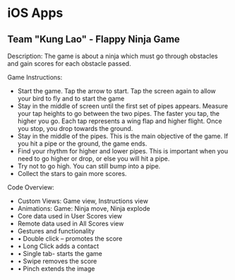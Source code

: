 <h1>iOS Apps</h1>

<h2>Team "Kung Lao" - Flappy Ninja Game</h2>

<p>Description:
The game is about a ninja which must go through obstacles and gain scores for each obstacle passed.
</p>
<p>Game Instructions:</p>
<ul>
<li>Start the game. Tap the arrow to start. Tap the screen again to allow your bird to fly and to start the game</li>
<li>Stay in the middle of screen until the first set of pipes appears. Measure your tap heights to go between the two pipes. The faster you tap, the higher you go. Each tap represents a wing flap and higher flight. Once you stop, you drop towards the ground.</li>
<li>Stay in the middle of the pipes. This is the main objective of the game. If you hit a pipe or the ground, the game ends.</li>
<li>Find your rhythm for higher and lower pipes. This is important when you need to go higher or drop, or else you will hit a pipe.</li>
<li>Try not to go high. You can still bump into a pipe.</li>
<li>Collect the stars to gain more scores.</li>
</ul>

<p>Code Overview:</p>
<ul>
<li>Custom Views: Game view, Instructions view</li>
<li>Animations: Game: Ninja move, Ninja explode</li>
<li>Core data used in User Scores view</li>
<li>Remote data used in All Scores view</li>
<li>Gestures and functionality</li>
<li>•	Double click – promotes the score</li>
<li> •	Long Click adds a contact</li>
<li> •	Single tab- starts the game</li>
<li> •	Swipe removes the score</li>
<li> •	Pinch extends the image</li>
</ul>

